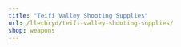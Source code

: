 ```yaml
---
title: "Teifi Valley Shooting Supplies"
url: /llechryd/teifi-valley-shooting-supplies/
shop: weapons
---
```

